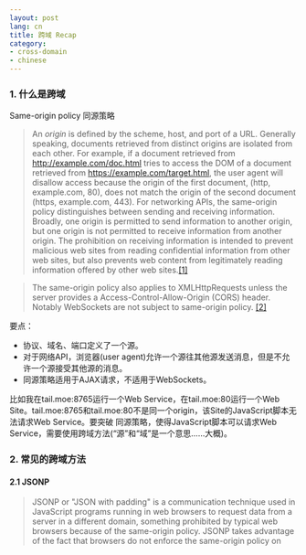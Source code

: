 ```yaml
---
layout: post
lang: cn
title: 跨域 Recap
category:
- cross-domain
- chinese
---
```


### 1. 什么是跨域

Same-origin policy 同源策略

> An *origin* is defined by the scheme, host, and port of a URL. Generally speaking, documents retrieved from distinct origins are isolated from each other. For example, if a document retrieved from http://example.com/doc.html tries to access the DOM of a document retrieved from https://example.com/target.html, the user agent will disallow access because the origin of the first document, (http, example.com, 80), does not match the origin of the second document (https, example.com, 443). For networking APIs, the same-origin policy distinguishes between sending and receiving information. Broadly, one origin is permitted to send information to another origin, but one origin is not permitted to receive information from another origin. The prohibition on receiving information is intended to prevent malicious web sites from reading confidential information from other web sites, but also prevents web content from legitimately reading information offered by other web sites.[[1]](http://www.w3.org/Security/wiki/Same_Origin_Policy)

> The same-origin policy also applies to XMLHttpRequests unless the server provides a Access-Control-Allow-Origin (CORS) header. Notably WebSockets are not subject to same-origin policy. [[2]](https://en.wikipedia.org/wiki/Same-origin_policy)

要点：

*	协议、域名、端口定义了一个源。
*	对于网络API，浏览器(user agent)允许一个源往其他源发送消息，但是不允许一个源接受其他源的消息。
*	同源策略适用于AJAX请求，不适用于WebSockets。

比如我在tail.moe:8765运行一个Web Service，在tail.moe:80运行一个Web Site。tail.moe:8765和tail.moe:80不是同一个origin，该Site的JavaScript脚本无法请求Web Service。要突破
同源策略，使得JavaScript脚本可以请求Web Service，需要使用跨域方法(“源”和“域”是一个意思……大概)。

### 2. 常见的跨域方法

#### 2.1 JSONP

> JSONP or "JSON with padding" is a communication technique used in JavaScript programs running in web browsers to request data from a server in a different domain, something prohibited by typical web browsers because of the same-origin policy. JSONP takes advantage of the fact that browsers do not enforce the same-origin policy on <script> tags.
>
> Note that for JSONP to work, a server must know how to reply with JSONP-formatted results. JSONP does not work with JSON-formatted results. The JSONP parameters passed as arguments to a script are defined by the server.

要点：

*	JSONP利用浏览器“不要求\<script\>标签同源”实现跨域。
*	JSONP要求服务器正确响应JSONP请求。
*	!! 只能利用JSONP发送GET方法。

#### 2.2 Cross-origin resource sharing (CORS)

> Cross-origin resource sharing (CORS) is a mechanism that allows many resources (e.g., fonts, JavaScript, etc.) on a web page to be requested from another domain outside the domain from which the resource originated. In particular, JavaScript's AJAX calls can use the XMLHttpRequest mechanism. CORS defines a way in which the browser and the server can interact to determine whether or not to allow the cross-origin request. [[3]](https://en.wikipedia.org/wiki/Cross-origin_resource_sharing)

要点：

*	CORS允许跨域获取资源，包括字体、JavaScript脚本、AJAX请求。
*	CORS定义了一种浏览器和服务器交互的方法，以确定是否允许跨域访问。

关于如何开启服务器的CORS，[enable-cors.org](http://enable-cors.org/)上有详尽的描述。只允许GET/POST方法的simple CORS requests比较简单。

### 3 Hacking

流氓会武术，谁也挡不住。1中举的例子，如果Web Site和Web Service都是自己的服务，又懒得开启CORS，可以在Web Site的服务器上使用消息转发，将tail.moe:80/foobar/转发至tail.moe:8765。一秒钟跨域变同域。。。









